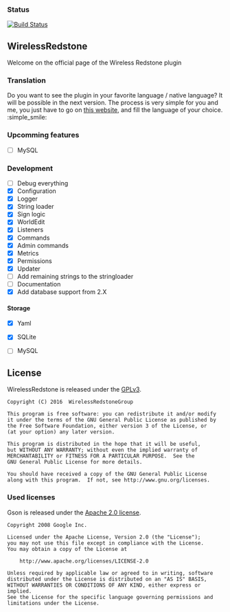 ### Status
[![Build Status](https://travis-ci.org/WirelessRedstoneGroup/WirelessRedstone.svg?branch=master)](https://travis-ci.org/WirelessRedstoneGroup/WirelessRedstone)

## WirelessRedstone
Welcome on the official page of the Wireless Redstone plugin

### Translation
Do you want to see the plugin in your favorite language / native language? 
It will be possible in the next version. 
The process is very simple for you and me, you just have to go on [this website](https://www.transifex.com/bart0110/wirelessredstone/), and fill the language of your choice. :simple_smile:

### Upcomming features

- [ ] MySQL

### Development

- [ ] Debug everything
- [x] Configuration
- [x] Logger
- [x] String loader
- [x] Sign logic
- [x] WorldEdit
- [x] Listeners
- [x] Commands
- [x] Admin commands
- [x] Metrics
- [x] Permissions
- [x] Updater
- [ ] Add remaining strings to the stringloader
- [ ] Documentation
- [X] Add database support from 2.X

#### Storage
- [x] Yaml
- [X] SQLite
- [ ] MySQL


## License

WirelessRedstone is released under the [GPLv3](LICENSE).

```
Copyright (C) 2016  WirelessRedstoneGroup

This program is free software: you can redistribute it and/or modify
it under the terms of the GNU General Public License as published by
the Free Software Foundation, either version 3 of the License, or
(at your option) any later version.

This program is distributed in the hope that it will be useful,
but WITHOUT ANY WARRANTY; without even the implied warranty of
MERCHANTABILITY or FITNESS FOR A PARTICULAR PURPOSE.  See the
GNU General Public License for more details.

You should have received a copy of the GNU General Public License
along with this program.  If not, see http://www.gnu.org/licenses.
```

### Used licenses

Gson is released under the [Apache 2.0 license](http://www.apache.org/licenses/LICENSE-2.0).

```
Copyright 2008 Google Inc.

Licensed under the Apache License, Version 2.0 (the "License");
you may not use this file except in compliance with the License.
You may obtain a copy of the License at

    http://www.apache.org/licenses/LICENSE-2.0

Unless required by applicable law or agreed to in writing, software
distributed under the License is distributed on an "AS IS" BASIS,
WITHOUT WARRANTIES OR CONDITIONS OF ANY KIND, either express or implied.
See the License for the specific language governing permissions and
limitations under the License.
```